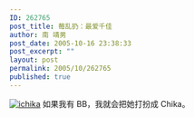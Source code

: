 ```yaml
---
ID: 262765
post_title: 莓乱扔：最爱千佳
author: 南 靖男
post_date: 2005-10-16 23:38:33
post_excerpt: ""
layout: post
permalink: 2005/10/262765
published: true
---
```

<a href="https://larryli.cn/wp-content/uploads/50/5051/2007/07/ichika.jpg" title="ichika"><img src="https://larryli.cn/wp-content/uploads/50/5051/2007/07/ichika.thumbnail.jpg" alt="ichika" /></a>
如果我有 BB，我就会把她打扮成 Chika。